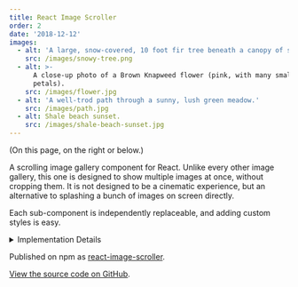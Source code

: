 ```yaml
---
title: React Image Scroller
order: 2
date: '2018-12-12'
images:
  - alt: 'A large, snow-covered, 10 foot fir tree beneath a canopy of spruce trees.'
    src: /images/snowy-tree.png
  - alt: >-
      A close-up photo of a Brown Knapweed flower (pink, with many small
      petals).
    src: /images/flower.jpg
  - alt: 'A well-trod path through a sunny, lush green meadow.'
    src: /images/path.jpg
  - alt: Shale beach sunset.
    src: /images/shale-beach-sunset.jpg
---
```


(On this page, on the right or below.)

A scrolling image gallery component for React. Unlike every other image gallery, this one is designed to show multiple images at once, without cropping them. It is not designed to be a cinematic experience, but an alternative to splashing a bunch of images on screen directly.

Each sub-component is independently replaceable, and adding custom styles is easy.

<details><summary>Implementation Details</summary>

 - <a href="https://reactjs.org/">React</a>
 - CSS-in-JS styles with <a href="https://emotion.sh/">Emotion</a>
 - Uses <a href="https://developer.mozilla.org/en-US/docs/Web/API/IntersectionObserver">IntersectionObserver</a> for scrolling interactions
 - Custom Webpack setup

</details>

Published on npm as [react-image-scroller](https://www.npmjs.com/package/react-image-scroller).

[View the source code on GitHub](https://github.com/cmmartti/react-image-scroller).
